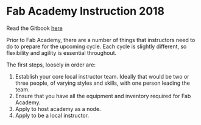 # Fab Academy Instruction 2018

Read the Gitbook [here](https://wendwarge.gitbooks.io/fab-academy-2018/content/)

Prior to Fab Academy, there are a number of things that instructors need to do to prepare for the upcoming cycle. Each cycle is slightly different, so flexibility and agility is essential throughout.

The first steps, loosely in order are:

1. Establish your core local instructor team. Ideally that would be two or three people, of varying styles and skills, with one person leading the team.
2. Ensure that you have all the equipment and inventory required for Fab Academy.
3. Apply to host academy as a node.
4. Apply to be a local instructor.
